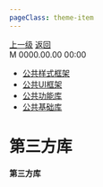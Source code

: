 ```yaml
---
pageClass: theme-item
---
```

<div class="extend-header">
    <div class="info">
        <div class="record">
            <a class="back" href="./">上一级</a>
            <a class="back" href="./">返回</a>
        </div>        
        <div class="mini">
            <span>M 0000.00.00 00:00</span>
        </div>
    </div>
    <div class="content"><div class="children"><ul><li><a href="/frontend/layerBusiness/systemBusiness/libraryThird/frameworkStyle">公共样式框架</a></li><li><a href="/frontend/layerBusiness/systemBusiness/libraryThird/frameworkUI">公共UI框架</a></li><li><a href="/frontend/layerBusiness/systemBusiness/libraryThird/function">公共功能库</a></li><li><a href="/frontend/layerBusiness/systemBusiness/libraryThird/basic">公共基础库</a></li></ul></div></div>
</div>
<div class="content-header">
<h1>第三方库</h1><strong>第三方库</strong>
</div>
<div class="static-content">

</div>